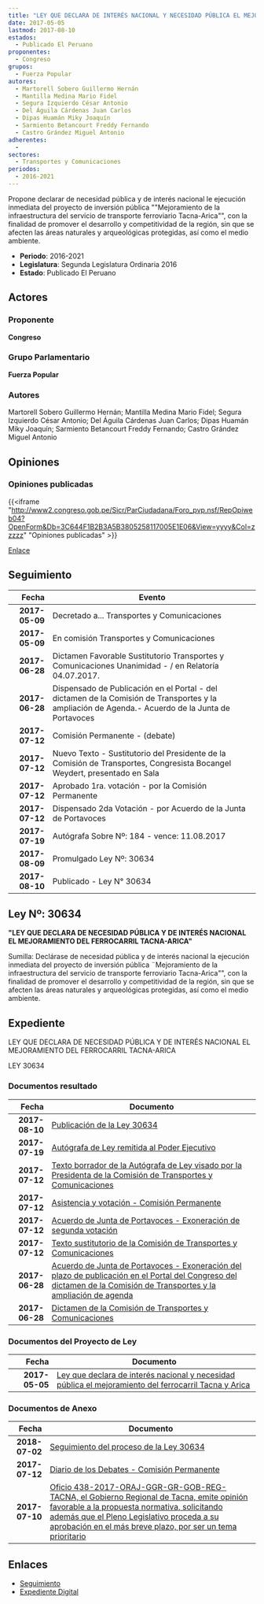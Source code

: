 ```yaml
---
title: "LEY QUE DECLARA DE INTERÉS NACIONAL Y NECESIDAD PÚBLICA EL MEJORAMIENTO DEL FERROCARRIL TACNA Y ARICA"
date: 2017-05-05
lastmod: 2017-08-10
estados: 
  - Publicado El Peruano
proponentes: 
  - Congreso
grupos: 
  - Fuerza Popular
autores: 
  - Martorell Sobero Guillermo Hernán
  - Mantilla Medina Mario Fidel
  - Segura Izquierdo César Antonio
  - Del Águila Cárdenas Juan Carlos
  - Dipas Huamán Miky Joaquín
  - Sarmiento Betancourt Freddy Fernando
  - Castro Grández Miguel Antonio
adherentes: 
  - 
sectores: 
  - Transportes y Comunicaciones
periodos: 
  - 2016-2021
---
```


Propone declarar de necesidad pública y de interés nacional le ejecución inmediata del proyecto de inversión pública ""Mejoramiento de la infraestructura del servicio de transporte ferroviario Tacna-Arica"", con la finalidad de promover el desarrollo y competitividad de la región, sin que se afecten las áreas naturales y arqueológicas protegidas, así como el medio ambiente.

- **Periodo**: 2016-2021
- **Legislatura**: Segunda Legislatura Ordinaria 2016
- **Estado**: Publicado El Peruano

## Actores

### Proponente

**Congreso**

### Grupo Parlamentario

**Fuerza Popular**

### Autores

Martorell Sobero Guillermo Hernán; Mantilla Medina Mario Fidel; Segura Izquierdo César Antonio; Del Águila Cárdenas Juan Carlos; Dipas Huamán Miky Joaquín; Sarmiento Betancourt Freddy Fernando; Castro Grández Miguel Antonio


## Opiniones

### Opiniones publicadas

{{<iframe "http://www2.congreso.gob.pe/Sicr/ParCiudadana/Foro_pvp.nsf/RepOpiweb04?OpenForm&Db=3C644F1B2B3A5B3805258117005E1E06&View=yyyy&Col=zzzzz" "Opiniones publicadas" >}}

[Enlace](http://www2.congreso.gob.pe/Sicr/ParCiudadana/Foro_pvp.nsf/RepOpiweb04?OpenForm&Db=3C644F1B2B3A5B3805258117005E1E06&View=yyyy&Col=zzzzz)

## Seguimiento

| Fecha | Evento |
|------:|--------|
| **2017-05-09** | Decretado a... Transportes y Comunicaciones|
| **2017-05-09** | En comisión Transportes y Comunicaciones|
| **2017-06-28** | Dictamen Favorable Sustitutorio Transportes y Comunicaciones Unanimidad - / en Relatoría 04.07.2017.|
| **2017-06-28** | Dispensado de Publicación en el Portal - del dictamen de la Comisión de Transportes y la ampliación de Agenda.- Acuerdo de la Junta de Portavoces|
| **2017-07-12** | Comisión Permanente - (debate)|
| **2017-07-12** | Nuevo Texto - Sustitutorio del Presidente de la Comisión de Transportes, Congresista Bocangel Weydert, presentado en Sala|
| **2017-07-12** | Aprobado 1ra. votación - por la Comisión Permanente|
| **2017-07-12** | Dispensado 2da Votación - por Acuerdo de la Junta de Portavoces|
| **2017-07-19** | Autógrafa Sobre Nº: 184 - vence: 11.08.2017|
| **2017-08-09** | Promulgado Ley Nº: 30634|
| **2017-08-10** | Publicado - Ley N° 30634|

## Ley Nº: 30634

**"LEY QUE DECLARA DE NECESIDAD PÚBLICA Y DE INTERÉS NACIONAL EL MEJORAMIENTO DEL FERROCARRIL TACNA-ARICA"**

Sumilla: Declárase de necesidad pública y de interés nacional la ejecución inmediata del proyecto de inversión pública ¨Mejoramiento de la infraestructura del servicio de transporte ferroviario Tacna-Arica"", con la finalidad de promover el desarrollo y competitividad de la región, sin que se afecten las áreas naturales y arqueológicas protegidas, así como el medio ambiente.


## Expediente

LEY QUE DECLARA DE NECESIDAD PÚBLICA Y DE INTERÉS NACIONAL EL MEJORAMIENTO DEL FERROCARRIL TACNA-ARICA

LEY 30634


### Documentos resultado

| Fecha | Documento |
|------:|--------|
| **2017-08-10** | [Publicación de la Ley 30634](http://www.leyes.congreso.gob.pe/Documentos/2016_2021/ADLP/Normas_Legales/30634-LEY.pdf) |
| **2017-07-19** | [Autógrafa de Ley remitida al Poder Ejecutivo](http://www.leyes.congreso.gob.pe/Documentos/2016_2021/ADLP/Texto_Aprobado/AU0135020170719.pdf) |
| **2017-07-12** | [Texto borrador de la Autógrafa de Ley visado por la Presidenta de la Comisión de Transportes y Comunicaciones](http://www.leyes.congreso.gob.pe/Documentos/2016_2021/Texto_Borrador_de_Autografa/BAU0135020170712.PDF) |
| **2017-07-12** | [Asistencia y votación - Comisión Permanente](http://www.leyes.congreso.gob.pe/Documentos/2016_2021/Asistencia_y_Votacion/Proyectos_de_Ley/AV0135020180712.PDF) |
| **2017-07-12** | [Acuerdo de Junta de Portavoces - Exoneración de segunda votación](http://www.leyes.congreso.gob.pe/Documentos/2016_2021/Acuerdos/Junta_Portavoces/AJP0135020170712.pdf) |
| **2017-07-12** | [Texto sustitutorio de la Comisión de Transportes y Comunicaciones](http://www.leyes.congreso.gob.pe/Documentos/2016_2021/Texto_Sustitutorio/Proyectos_de_Ley/TS0135020170712.PDF) |
| **2017-06-28** | [Acuerdo de Junta de Portavoces - Exoneración del plazo de publicación en el Portal del Congreso del dictamen de la Comisión de Transportes y la ampliación de agenda](http://www.leyes.congreso.gob.pe/Documentos/2016_2021/Acuerdos/Junta_Portavoces/AJP0135020170628.pdf) |
| **2017-06-28** | [Dictamen de la Comisión de Transportes y Comunicaciones](http://www.leyes.congreso.gob.pe/Documentos/2016_2021/Dictamenes/Proyectos_de_Ley/01350DC23MAY20170628..pdf) |

### Documentos del Proyecto de Ley

| Fecha | Documento |
|------:|--------|
| **2017-05-05** | [Ley que declara de interés nacional y necesidad pública el mejoramiento del ferrocarril Tacna y Arica](http://www.leyes.congreso.gob.pe/Documentos/2016_2021/Proyectos_de_Ley_y_de_Resoluciones_Legislativas/PL0135020170505.pdf) |

### Documentos de Anexo

| Fecha | Documento |
|------:|--------|
| **2018-07-02** | [Seguimiento del proceso de la Ley 30634](http://www.leyes.congreso.gob.pe/Documentos/2016_2021/Seguimiento_de_Proyectos_de_Ley/01350PL20180702.PDF) |
| **2017-07-12** | [Diario de los Debates - Comisión Permanente](http://www2.congreso.gob.pe/Sicr/DiarioDebates/Publicad.nsf/SesionesPleno/05256D6E0073DFE90525815C006190DC/$FILE/PER-2016-13.pdf) |
| **2017-07-10** | [Oficio 438-2017-ORAJ-GGR-GR-GOB-REG-TACNA, el Gobierno Regional de Tacna, emite opinión favorable a la propuesta normativa, solicitando además que el Pleno Legislativo proceda a su aprobación en el más breve plazo, por ser un tema prioritario](http://www.leyes.congreso.gob.pe/Documentos/2016_2021/Oficios/Otras_Instituciones/OFICIO-438-2017-ORAJ-GGR-GR-GOB-REG-TACNA.PDF) |

## Enlaces 

- [Seguimiento](http://www2.congreso.gob.pehttp://www2.congreso.gob.pe/Sicr/TraDocEstProc/CLProLey2016.nsf/f7fff46988ca05b1052578e100829cc7/3f23e2b1e54dad3905258117005978d5?OpenDocument)
- [Expediente Digital](http://www2.congreso.gob.pehttp://www2.congreso.gob.pe/Sicr/TraDocEstProc/CLProLey2016.nsf/f7fff46988ca05b1052578e100829cc7/3f23e2b1e54dad3905258117005978d5?OpenDocument&Click=05257FB7005EB655.eb71d0cf91d8294e05256cdf006b5706/$Body/0.1C6C)
